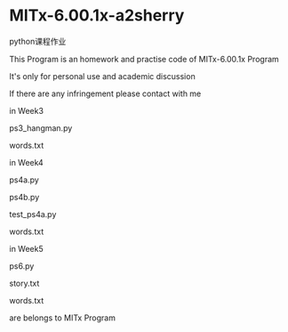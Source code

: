# MITx-6.00.1x-a2sherry
python课程作业

This Program is an homework and practise code of MITx-6.00.1x Program

It's only for personal use and academic discussion

If there are any infringement please contact with me



in Week3

ps3_hangman.py	

words.txt	

in Week4

ps4a.py	

ps4b.py	

test_ps4a.py	

words.txt	

in Week5

ps6.py

story.txt

words.txt

are belongs to MITx Program




